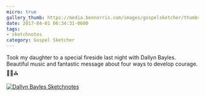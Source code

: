 ```yaml
---
micro: true
gallery_thumb: https://media.bennorris.com/images/gospelsketcher/thumbs/mar-17-bayles-fireside.jpg
date: 2017-04-01 06:34:31-0600
tags:
- sketchnotes
category: Gospel Sketcher
---
```


Took my daughter to a special fireside last night with Dallyn Bayles. Beautiful music and fantastic message about four ways to develop courage. ✍🏼⛪️

[![Dallyn Bayles Sketchnotes](https://media.bennorris.com/images/gospelsketcher/general/mar-17-bayles-fireside.jpg)](https://media.bennorris.com/images/gospelsketcher/general/mar-17-bayles-fireside.jpg)